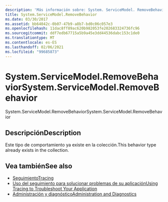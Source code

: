 ```yaml
---
description: 'Más información sobre: System. ServiceModel. RemoveBehavior'
title: System.ServiceModel.RemoveBehavior
ms.date: 03/30/2017
ms.assetid: bb64042c-0b07-47b9-a8b7-bd0c06c057e3
ms.openlocfilehash: 11dac8ff89ac620b982053fe202683324736fc96
ms.sourcegitcommit: ddf7edb67715a5b9a45e3dd44536dabc153c1de0
ms.translationtype: MT
ms.contentlocale: es-ES
ms.lasthandoff: 02/06/2021
ms.locfileid: "99685873"
---
```

# <a name="systemservicemodelremovebehavior"></a><span data-ttu-id="39ef0-103">System.ServiceModel.RemoveBehavior</span><span class="sxs-lookup"><span data-stu-id="39ef0-103">System.ServiceModel.RemoveBehavior</span></span>

<span data-ttu-id="39ef0-104">System.ServiceModel.RemoveBehavior</span><span class="sxs-lookup"><span data-stu-id="39ef0-104">System.ServiceModel.RemoveBehavior</span></span>  
  
## <a name="description"></a><span data-ttu-id="39ef0-105">Descripción</span><span class="sxs-lookup"><span data-stu-id="39ef0-105">Description</span></span>  

 <span data-ttu-id="39ef0-106">Este tipo de comportamiento ya existe en la colección.</span><span class="sxs-lookup"><span data-stu-id="39ef0-106">This behavior type already exists in the collection.</span></span>  
  
## <a name="see-also"></a><span data-ttu-id="39ef0-107">Vea también</span><span class="sxs-lookup"><span data-stu-id="39ef0-107">See also</span></span>

- [<span data-ttu-id="39ef0-108">Seguimiento</span><span class="sxs-lookup"><span data-stu-id="39ef0-108">Tracing</span></span>](index.md)
- [<span data-ttu-id="39ef0-109">Uso del seguimiento para solucionar problemas de su aplicación</span><span class="sxs-lookup"><span data-stu-id="39ef0-109">Using Tracing to Troubleshoot Your Application</span></span>](using-tracing-to-troubleshoot-your-application.md)
- [<span data-ttu-id="39ef0-110">Administración y diagnóstico</span><span class="sxs-lookup"><span data-stu-id="39ef0-110">Administration and Diagnostics</span></span>](../index.md)
